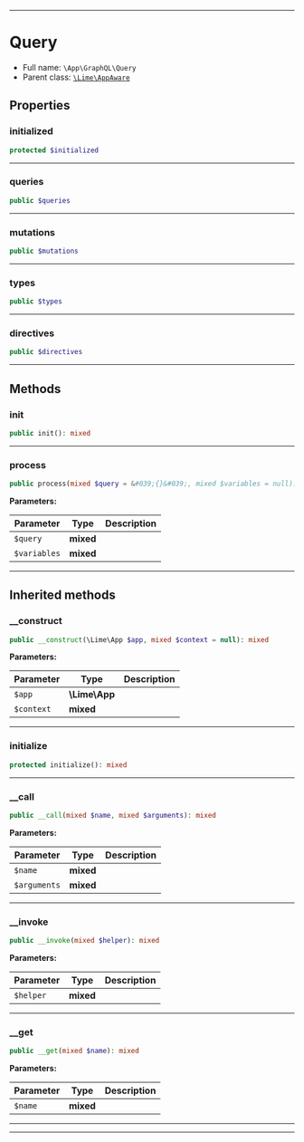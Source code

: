 ***

# Query

* Full name: `\App\GraphQL\Query`
* Parent class: [`\Lime\AppAware`](../../Lime/AppAware.md)

## Properties

### initialized

```php
protected $initialized
```

***

### queries

```php
public $queries
```

***

### mutations

```php
public $mutations
```

***

### types

```php
public $types
```

***

### directives

```php
public $directives
```

***

## Methods

### init

```php
public init(): mixed
```

***

### process

```php
public process(mixed $query = &#039;{}&#039;, mixed $variables = null): mixed
```

**Parameters:**

| Parameter | Type | Description |
|-----------|------|-------------|
| `$query` | **mixed** |  |
| `$variables` | **mixed** |  |

***

## Inherited methods

### __construct

```php
public __construct(\Lime\App $app, mixed $context = null): mixed
```

**Parameters:**

| Parameter | Type | Description |
|-----------|------|-------------|
| `$app` | **\Lime\App** |  |
| `$context` | **mixed** |  |

***

### initialize

```php
protected initialize(): mixed
```

***

### __call

```php
public __call(mixed $name, mixed $arguments): mixed
```

**Parameters:**

| Parameter | Type | Description |
|-----------|------|-------------|
| `$name` | **mixed** |  |
| `$arguments` | **mixed** |  |

***

### __invoke

```php
public __invoke(mixed $helper): mixed
```

**Parameters:**

| Parameter | Type | Description |
|-----------|------|-------------|
| `$helper` | **mixed** |  |

***

### __get

```php
public __get(mixed $name): mixed
```

**Parameters:**

| Parameter | Type | Description |
|-----------|------|-------------|
| `$name` | **mixed** |  |

***


***

